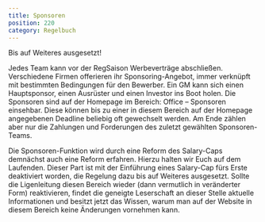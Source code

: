 ```yaml
---
title: Sponsoren
position: 220
category: Regelbuch
---
```


<alert type="danger">
 Bis auf Weiteres ausgesetzt!
 </alert>

Jedes Team kann vor der RegSaison Werbeverträge abschließen. Verschiedene Firmen offerieren ihr Sponsoring-Angebot, immer verknüpft mit bestimmten Bedingungen für den Bewerber.
Ein GM kann sich einen Hauptsponsor, einen Ausrüster und einen Investor ins Boot holen. Die Sponsoren sind auf der Homepage im Bereich: Office – Sponsoren einsehbar. Diese können bis zu einer in diesem Bereich auf der Homepage angegebenen Deadline beliebig oft gewechselt werden. Am Ende zählen aber nur die Zahlungen und Forderungen des zuletzt gewählten Sponsoren-Teams.

Die Sponsoren-Funktion wird durch eine Reform des Salary-Caps demnächst auch eine Reform erfahren. Hierzu halten wir Euch auf dem Laufenden. Dieser Part ist mit der Einführung eines Salary-Cap fürs Erste deaktiviert worden, die Regelung dazu bis auf Weiteres ausgesetzt. Sollte die Ligenleitung diesen Bereich wieder (dann vermutlich in veränderter Form) reaktivieren, findet die geneigte Leserschaft an dieser Stelle aktuelle Informationen und besitzt jetzt das Wissen, warum man auf der Website in diesem Bereich keine Änderungen vornehmen kann.
